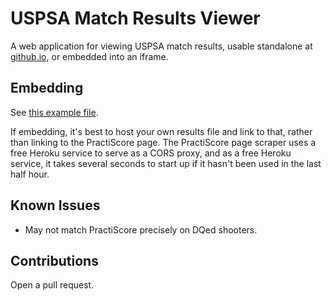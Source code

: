 # USPSA Match Results Viewer

A web application for viewing USPSA match results, usable standalone at
[github.io](https://jslater89.github.io/uspsa-result-viewer), or embedded
into an iframe.

## Embedding

See [this example file](https://github.com/jslater89/uspsa-result-viewer/blob/master/embedded-index.html).

If embedding, it's best to host your own results file and link to that, rather
than linking to the PractiScore page. The PractiScore page scraper uses a free
Heroku service to serve as a CORS proxy, and as a free Heroku service, it takes
several seconds to start up if it hasn't been used in the last half hour.  

## Known Issues

* May not match PractiScore precisely on DQed shooters.

## Contributions

Open a pull request.
